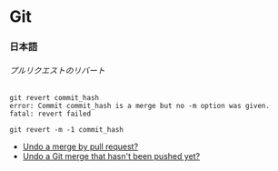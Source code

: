 # Git

### 日本語

###### プルリクエストのリバート

```
git revert commit_hash
error: Commit commit_hash is a merge but no -m option was given.
fatal: revert failed
```

```
git revert -m -1 commit_hash
```

- [Undo a merge by pull request?](http://stackoverflow.com/questions/6481575/undo-a-merge-by-pull-request)
- [Undo a Git merge that hasn't been pushed yet?](http://stackoverflow.com/questions/2389361/undo-a-git-merge-that-hasnt-been-pushed-yet)
